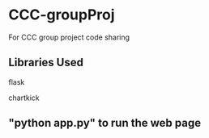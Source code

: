 # CCC-groupProj
For CCC group project code sharing

Libraries Used
-------------

flask

chartkick



"python app.py" to run the web page
----------------------
